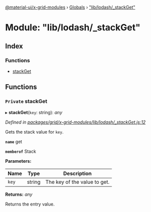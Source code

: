 [@material-ui/x-grid-modules](../README.md) › [Globals](../globals.md) › ["lib/lodash/\_stackGet"](_lib_lodash__stackget_.md)

# Module: "lib/lodash/\_stackGet"

## Index

### Functions

- [stackGet](_lib_lodash__stackget_.md#private-stackget)

## Functions

### `Private` stackGet

▸ **stackGet**(`key`: string): _any_

_Defined in [packages/grid/x-grid-modules/lib/lodash/\_stackGet.js:12](https://github.com/mui-org/material-ui-x/blob/a679779/packages/grid/x-grid-modules/lib/lodash/_stackGet.js#L12)_

Gets the stack value for `key`.

**`name`** get

**`memberof`** Stack

**Parameters:**

| Name  | Type   | Description                  |
| ----- | ------ | ---------------------------- |
| `key` | string | The key of the value to get. |

**Returns:** _any_

Returns the entry value.
